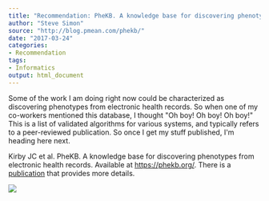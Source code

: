 ```yaml
---
title: "Recommendation: PheKB. A knowledge base for discovering phenotypes from electronic health records"
author: "Steve Simon"
source: "http://blog.pmean.com/phekb/"
date: "2017-03-24"
categories:
- Recommendation
tags:
- Informatics
output: html_document
---
```


Some of the work I am doing right now could be characterized as
discovering phenotypes from electronic health records. So when one of my
co-workers mentioned this database, I thought "Oh boy! Oh boy! Oh boy!"
This is a list of validated algorithms for various systems, and
typically refers to a peer-reviewed publication. So once I get my stuff
published, I'm heading here next.

<!---More--->

Kirby JC et al. PheKB. A knowledge base for discovering phenotypes from
electronic health records. Available at <https://phekb.org/>. There is a
[publication](https://www.ncbi.nlm.nih.gov/pubmed/27026615) that
provides more details.

![](http://www.pmean.com/images/images/17/phekb01.png)




